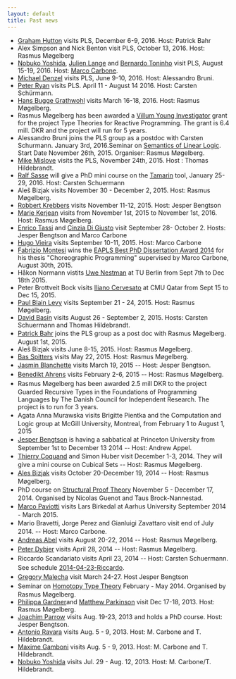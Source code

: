 ```yaml
---
layout: default
title: Past news
---
```


-   [Graham Hutton](http://www.cs.nott.ac.uk/~pszgmh/) visits PLS,
    December 6-9, 2016. Host: Patrick Bahr
-   Alex Simpson and Nick Benton visit PLS, October 13, 2016. Host:
    Rasmus Møgelberg
-   [Nobuko Yoshida](https://www.doc.ic.ac.uk/~yoshida/), [Julien
    Lange](https://www.doc.ic.ac.uk/~jlange/) and [Bernardo
    Toninho](http://mrg.doc.ic.ac.uk/people/bernardo-toninho/) visit
    PLS, August 15-19, 2016. Host: [Marco
    Carbone](http://www.itu.dk/people/maca).
-   [Michael Denzel](http://www.michael-denzel.de/) visits PLS, June
    9-10, 2016. Host: Alessandro Bruni.
-   [Peter
    Ryan](http://wwwen.uni.lu/research/fstc/laboratory_of_algorithmics_cryptology_and_security_lacs/members/peter_ryan)
    visits PLS. April 11 - August 14 2016. Host: Carsten Schürmann.
-   [Hans Bugge Grathwohl](http://cs.au.dk/~hbugge/) visits March
    16-18, 2016. Host: Rasmus Møgelberg.
-   Rasmus Møgelberg has been awarded a [Villum Young
    Investigator](http://veluxfoundations.dk/en/teknisk-og-naturvidenskabelig-forskning/young-investigators)
    grant for the project Type Theories for Reactive Programming. The
    grant is 6.4 mill. DKR and the project will run for 5 years.
-   Alessandro Bruni joins the PLS group as a postdoc with Carsten
    Schurmann. January 3rd, 2016.Seminar on [Semantics of Linear
    Logic](Seminar_on_Semantics_of_Linear_Logic "wikilink"). Start Date
    November 26th, 2015. Organiser: Rasmus Møgelberg.
-   [Mike
    Mislove](http://www.cs.tulane.edu/~mwm/Michael_Misloves_Home_Page/Michael_Mislove.html)
    visits the PLS, November 24th, 2015. Host : Thomas Hildebrandt.
-   [Ralf Sasse](http://people.inf.ethz.ch/rsasse/) will give a PhD mini
    course on the
    [Tamarin](http://www.infsec.ethz.ch/research/software/tamarin.html)
    tool, January 25-29, 2016. Host: Carsten Schuermann
-   Aleš Bizjak visits November 30 - December 2, 2015. Host: Rasmus
    Møgelberg.
-   [Robbert Krebbers](http://robbertkrebbers.nl/) visits November
    11-12, 2015. Host: Jesper Bengtson
-   [Marie Kerjean](http://www.pps.univ-paris-diderot.fr/~kerjean/)
    visits from November 1st, 2015 to November 1st, 2016. Host: Rasmus
    Møgelberg.
-   [Enrico Tassi](http://www-sop.inria.fr/members/Enrico.Tassi/) and
    [Cinzia Di Giusto](http://www.i3s.unice.fr/digiusto/) visit
    September 28- October 2. Hosts: Jesper Bengtson and Marco Carbone
-   [Hugo Vieira](http://sysma.imtlucca.it/people/hugo-torres-vieira/)
    visits September 10-11, 2015. Host: Marco Carbone
-   [Fabrizio Montesi](http://www.fabriziomontesi.com) wins the [EAPLS
    Best PhD Dissertation Award
    2014](http://eapls.org/items/1855/#.VeWAjbTfL8t) for his thesis
    \"Choreographic Programming\" supervised by Marco Carbone, August
    30th, 2015.
-   Håkon Normann vistits [Uwe
    Nestman](http://www.mtv.tu-berlin.de/menue/organization/staff/nestmann/parameter/en/)
    at TU Berlin from Sept 7th to Dec 18th 2015.
-   Peter Brottveit Bock visits [Iliano
    Cervesato](http://www.qatar.cmu.edu/iliano/) at CMU Qatar from Sept
    15 to Dec 15, 2015.
-   [Paul Blain Levy](http://www.cs.bham.ac.uk/~pbl/) visits September
    21 - 24, 2015. Host: Rasmus Møgelberg.
-   [David Basin](http://www.inf.ethz.ch/personal/basin/) visits August
    26 - September 2, 2015. Hosts: Carsten Schuermann and Thomas
    Hildebrandt.
-   <span style="line-height: 1.5">[Patrick
    Bahr](http://www.itu.dk/people/paba/)</span> joins the PLS group as
    a post doc with Rasmus Møgelberg. August 1st, 2015.
-   Aleš Bizjak visits June 8-15, 2015. Host: Rasmus Møgelberg.
-   [Bas Spitters](http://www.cs.ru.nl/~spitters/) visits May 22, 2015.
    Host: Rasmus Møgelberg.
-   <span style="line-height: 1.5">[Jasmin
    Blanchette](http://www21.in.tum.de/~blanchet/) visits March 19, 2015
    \-- Host: Jesper Bengtson.</span>
-   <span style="line-height: 1.5">[Benedikt
    Ahrens](http://benedikt-ahrens.de/) visits February 2-6, 2015 \--
    Host: Rasmus Møgelberg.</span>
-   <span style="line-height: 1.5">Rasmus Møgelberg has been awarded 2.5
    mill DKR to the project Guarded Recursive Types in the Foundations
    of Programming Languages by The Danish Council for Independent
    Research. The project is to run for 3 years.</span>
-   <span style="line-height: 1.5">Agata Anna Murawska visits Brigitte
    Pientka and the Computation and Logic group at McGill University,
    Montreal, from February 1 to August 1, 2015</span>
-   <span style="line-height: 1.5">[Jesper
    Bengtson](http://www.itu.dk/people/jebe/%20) is having a sabbatical
    at Princeton University from September 1st to December 13 2014 \--
    Host: Andrew Appel.</span>
-   <span style="line-height: 1.5">[Thierry
    Coquand](http://www.cse.chalmers.se/~coquand/%20) and Simon Huber
    visit December 1-3, 2014. They will give a mini course on Cubical
    Sets \-- Host: Rasmus Møgelberg.</span>
-   <span style="line-height: 1.5">[Ales
    Bizjak](http://cs.au.dk/~abizjak/) visits October 20-December 19,
    2014 \-- Host: Rasmus Møgelberg.</span>
-   <span style="line-height: 1.5">PhD course on [Structural Proof
    Theory](http://www.itu.dk/people/ngue/spt/index.html%20) November
    5 - December 17, 2014. Organised by Nicolas Guenot and Taus
    Brock-Nannestad.</span>
-   <span style="line-height: 1.5">[Marco
    Paviotti](http://www.itu.dk/people/mpav) visits Lars Birkedal at
    Aarhus University September 2014 - March 2015.</span>
-   <span style="line-height: 1.5">Mario Bravetti, Jorge Perez and
    Gianluigi Zavattaro visit end of July 2014. \-- Host: Marco
    Carbone.</span>
-   <span style="line-height: 1.5">[Andreas
    Abel](http://www.cse.chalmers.se/~abela/%20) visits August 20-22,
    2014 \-- Host: Rasmus Møgelberg.</span>
-   <span style="line-height: 1.5">[Peter
    Dybjer](http://www.cse.chalmers.se/~peterd/%20) visits April 28,
    2014 \-- Host: Rasmus Møgelberg.</span>
-   <span style="line-height: 1.5">Riccardo Scandariato visits April 23,
    2014 \-- Host: Carsten Schuermann. See schedule
    [2014-04-23-Riccardo](2014-04-23-Riccardo "wikilink").</span>
-   <span style="line-height: 1.5">[Gregory
    Malecha](http://www.people.fas.harvard.edu/~gmalecha/%20) visit
    March 24-27. Host Jesper Bengtson</span>
-   <span style="line-height: 1.5">Seminar on [Homotopy Type
    Theory](http://www.itu.dk/research/pls/wiki/index.php/HoTT-2014%20)
    February - May 2014. Organised by Rasmus Møgelberg.</span>
-   [Philippa Gardner](http://www.doc.ic.ac.uk/~pg/)and [Matthew
    Parkinson](http://research.microsoft.com/en-us/people/mattpark/)
    visit Dec 17-18, 2013. Host: Rasmus Møgelberg.
-   [Joachim Parrow](http://user.it.uu.se/~joachim/) visits Aug. 19-23,
    2013 and holds a PhD course. Host: Jesper Bengtson.
-   [Antonio Ravara](http://ctp.di.fct.unl.pt/~aravara/) visits Aug. 5 -
    9, 2013. Host: M. Carbone and T. Hildebrandt.
-   [Maxime Gamboni](http://maxime.gamboni.org) visits Aug. 5 - 9, 2013.
    Host: M. Carbone and T. Hildebrandt.
-   [Nobuko Yoshida](http://www.doc.ic.ac.uk/~yoshida/) visits Jul. 29 -
    Aug. 12, 2013. Host: M. Carbone/T. Hildebrandt.

